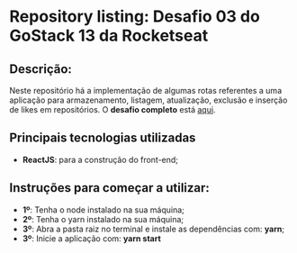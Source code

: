# Repository listing: Desafio 03 do GoStack 13 da Rocketseat

<h2>Descrição:</h2>
<p>Neste repositório há a implementação de algumas rotas referentes a uma aplicação para armazenamento, listagem, atualização, exclusão e inserção de likes em repositórios.
  O <b>desafio completo</b> está <a href="https://github.com/rocketseat-education/bootcamp-gostack-desafios/tree/master/desafio-conceitos-reactjs">aqui</a>.
</p>

<h2>Principais tecnologias utilizadas</h2>
<ul>
  <li><b>ReactJS</b>: para a construção do front-end;</li>
</ul>

<h2>Instruções para começar a utilizar:</h2>
<ul>
  <li><b>1º</b>: Tenha o node instalado na sua máquina;</li>
  <li><b>2º</b>: Tenha o yarn instalado na sua máquina;</li>
  <li><b>3º</b>: Abra a pasta raiz no terminal e instale as dependências com: <b>yarn</b>;</li>
  <li><b>3º</b>: Inicie a aplicação com: <b>yarn start</b></li>
 

</ul>
